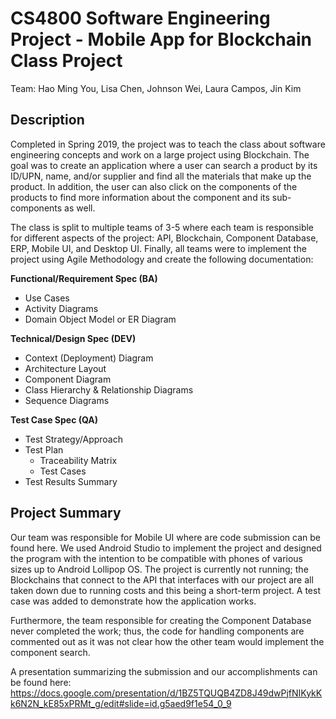 # CS4800 Software Engineering Project - Mobile App for Blockchain Class Project
Team: Hao Ming You, Lisa Chen, Johnson Wei, Laura Campos, Jin Kim

## Description

Completed in Spring 2019, the project was to teach the class about software engineering concepts and work on a large project using Blockchain. The goal was to create an application where a user can search a product by its ID/UPN, name, and/or supplier and find all the materials that make up the product. In addition, the user can also click on the components of the products to find more information about the component and its sub-components as well. 

The class is split to multiple teams of 3-5 where each team is responsible for different aspects of the project: API, Blockchain, Component Database, ERP, Mobile UI, and Desktop UI. Finally, all teams were to implement the project using Agile Methodology and create the following documentation:

**Functional/Requirement Spec (BA)**
- Use Cases
- Activity Diagrams
- Domain Object Model or ER Diagram

**Technical/Design Spec (DEV)**
- Context (Deployment) Diagram
- Architecture Layout
- Component Diagram
- Class Hierarchy & Relationship Diagrams
- Sequence Diagrams

**Test Case Spec (QA)**
- Test Strategy/Approach
- Test Plan
  - Traceability Matrix
  - Test Cases
- Test Results Summary

## Project Summary
Our team was responsible for Mobile UI where are code submission can be found here. We used Android Studio to implement the project and designed the program with the intention to be compatible with phones of various sizes up to Android Lollipop OS. The project is currently not running; the Blockchains that connect to the API that interfaces with our project are all taken down due to running costs and this being a short-term project. A test case was added to demonstrate how the application works.

Furthermore, the team responsible for creating the Component Database never completed the work; thus, the code for handling components are commented out as it was not clear how the other team would implement the component search. 

A presentation summarizing the submission and our accomplishments can be found here:
https://docs.google.com/presentation/d/1BZ5TQUQB4ZD8J49dwPjfNIKykKk6N2N_kE85xPRMt_g/edit#slide=id.g5aed9f1e54_0_9

